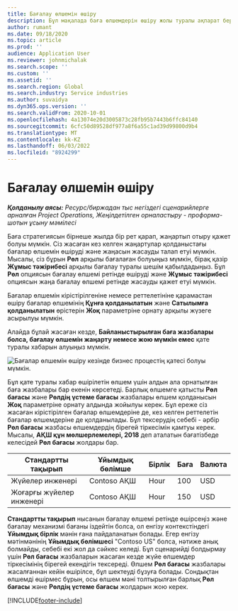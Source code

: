 ```yaml
---
title: Бағалау өлшемін өшіру
description: Бұл мақалада баға өлшемдерін өшіру жолы туралы ақпарат берілген.
author: rumant
ms.date: 09/18/2020
ms.topic: article
ms.prod: ''
audience: Application User
ms.reviewer: johnmichalak
ms.search.scope: ''
ms.custom: ''
ms.assetid: ''
ms.search.region: Global
ms.search.industry: Service industries
ms.author: suvaidya
ms.dyn365.ops.version: ''
ms.search.validFrom: 2020-10-01
ms.openlocfilehash: 4a13074e20d3005873c28fb95b7443b6ffc84140
ms.sourcegitcommit: 6cfc50d89528df977a8f6a55c1ad39d99800d9b4
ms.translationtype: MT
ms.contentlocale: kk-KZ
ms.lasthandoff: 06/03/2022
ms.locfileid: "8924299"
---
```

# <a name="turning-off-a-pricing-dimension"></a>Бағалау өлшемін өшіру

_**Қолданылу аясы:** Ресурс/биржадан тыс негіздегі сценарийлерге арналған Project Operations, Жеңілдетілген орналастыру - проформа-шотын ұсыну мәмілесі_

Баға стратегиясын бірнеше жылда бір рет қарап, жаңартып отыру қажет болуы мүмкін. Сіз жасаған кез келген жаңартулар қолданыстағы бағалар өлшемін өшіруді және жаңасын жасауды талап етуі мүмкін. Мысалы, сіз бұрын **Рөл** арқылы бағалаған болуыңыз мүмкін, бірақ қазір **Жұмыс тәжірибесі** арқылы бағалау туралы шешім қабылдадыңыз. Бұл **Рөл** опциясын бағалау өлшемі ретінде өшіруді және **Жұмыс тәжірибесі** опциясын жаңа бағалау өлшемі ретінде жасауды қажет етуі мүмкін. 

Бағалар өлшемін кірістірілгеніне немесе реттелетініне қарамастан өшіру бағалар өлшемінің **Құнға қолданылатын** және **Сатылымға қолданылатын** өрістерін **Жоқ** параметріне орнату арқылы жүзеге асырылуы мүмкін.

Алайда бұлай жасаған кезде, **Байланыстырылған баға жазбалары болса, бағалау өлшемін жаңарту немесе жою мүмкін емес** қате туралы хабарын алуыңыз мүмкін.

![Бағалар өлшемін өшіру кезінде бизнес процестің қатесі болуы мүмкін.](media/Business-Process-Error.png)

Бұл қате туралы хабар өшірілетін өлшем үшін алдын ала орнатылған баға жазбалары бар екенін көрсетеді. Барлық өлшемге қатысты **Рөл бағасы** және **Рөлдің үстеме бағасы** жазбалары өлшем қолданысын **Жоқ** параметріне орнату алдында жойылуы керек. Бұл ереже сіз жасаған кірістірілген бағалар өлшемдеріне де, кез келген реттелетін бағалар өлшемдеріне де қолданылады. Бұл тексерудің себебі - әрбір **Рөл бағасы** жазбасы өлшемдердің бірегей тіркесімін қамтуы керек. Мысалы, **АҚШ құн мөлшерлемелері, 2018** деп аталатын бағатізбеде келесідей **Рөл бағасы** жолдары бар. 

| Стандартты тақырып         | Ұйымдық бөлімше    |Бірлік   |Баға  |Валюта  |
| -----------------------|-------------|-------|-------|----------|
| Жүйелер инженері|Contoso АҚШ|Hour| 100|USD|
| Жоғарғы жүйелер инженері|Contoso АҚШ|Hour| 150| USD|


**Стандартты тақырып** нысанын бағалау өлшемі ретінде өшірсеңіз және бағалау механизмі бағаны іздейтін болса, ол енгізу контекстіндегі **Ұйымдық бірлік** мәнін ғана пайдаланатын болады. Егер енгізу мәтінмәнінің **Ұйымдық бөлімшесі** "Contoso US" болса, нәтиже анық болмайды, себебі екі жол да сәйкес келеді. Бұл сценарийді болдырмау үшін **Рөл бағасы** жазбаларын жасаған кезде жүйе өлшемдер тіркесімінің бірегей екендігін тексереді. Өлшем **Рөл бағасы** жазбалары жасалғаннан кейін өшірілсе, бұл шектеуді бұзуға болады. Сондықтан өлшемді өшірмес бұрын, осы өлшем мәні толтырылған барлық **Рөл бағасы** және **Рөлдің үстеме бағасы** жолдарын жою керек.


[!INCLUDE[footer-include](../includes/footer-banner.md)]